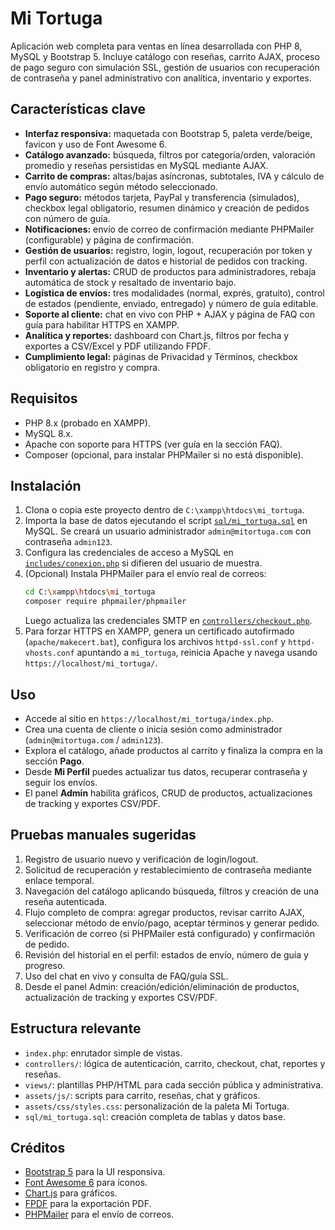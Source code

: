 # Mi Tortuga

Aplicación web completa para ventas en línea desarrollada con PHP 8, MySQL y Bootstrap 5. Incluye catálogo con reseñas, carrito AJAX, proceso de pago seguro con simulación SSL, gestión de usuarios con recuperación de contraseña y panel administrativo con analítica, inventario y exportes.

## Características clave

- **Interfaz responsiva:** maquetada con Bootstrap 5, paleta verde/beige, favicon y uso de Font Awesome 6.
- **Catálogo avanzado:** búsqueda, filtros por categoría/orden, valoración promedio y reseñas persistidas en MySQL mediante AJAX.
- **Carrito de compras:** altas/bajas asíncronas, subtotales, IVA y cálculo de envío automático según método seleccionado.
- **Pago seguro:** métodos tarjeta, PayPal y transferencia (simulados), checkbox legal obligatorio, resumen dinámico y creación de pedidos con número de guía.
- **Notificaciones:** envío de correo de confirmación mediante PHPMailer (configurable) y página de confirmación.
- **Gestión de usuarios:** registro, login, logout, recuperación por token y perfil con actualización de datos e historial de pedidos con tracking.
- **Inventario y alertas:** CRUD de productos para administradores, rebaja automática de stock y resaltado de inventario bajo.
- **Logística de envíos:** tres modalidades (normal, exprés, gratuito), control de estados (pendiente, enviado, entregado) y número de guía editable.
- **Soporte al cliente:** chat en vivo con PHP + AJAX y página de FAQ con guía para habilitar HTTPS en XAMPP.
- **Analítica y reportes:** dashboard con Chart.js, filtros por fecha y exportes a CSV/Excel y PDF utilizando FPDF.
- **Cumplimiento legal:** páginas de Privacidad y Términos, checkbox obligatorio en registro y compra.

## Requisitos

- PHP 8.x (probado en XAMPP).
- MySQL 8.x.
- Apache con soporte para HTTPS (ver guía en la sección FAQ).
- Composer (opcional, para instalar PHPMailer si no está disponible).

## Instalación

1. Clona o copia este proyecto dentro de `C:\xampp\htdocs\mi_tortuga`.
2. Importa la base de datos ejecutando el script [`sql/mi_tortuga.sql`](sql/mi_tortuga.sql) en MySQL. Se creará un usuario administrador `admin@mitortuga.com` con contraseña `admin123`.
3. Configura las credenciales de acceso a MySQL en [`includes/conexion.php`](includes/conexion.php) si difieren del usuario de muestra.
4. (Opcional) Instala PHPMailer para el envío real de correos:
   ```bash
   cd C:\xampp\htdocs\mi_tortuga
   composer require phpmailer/phpmailer
   ```
   Luego actualiza las credenciales SMTP en [`controllers/checkout.php`](controllers/checkout.php).
5. Para forzar HTTPS en XAMPP, genera un certificado autofirmado (`apache/makecert.bat`), configura los archivos `httpd-ssl.conf` y `httpd-vhosts.conf` apuntando a `mi_tortuga`, reinicia Apache y navega usando `https://localhost/mi_tortuga/`.

## Uso

- Accede al sitio en `https://localhost/mi_tortuga/index.php`.
- Crea una cuenta de cliente o inicia sesión como administrador (`admin@mitortuga.com` / `admin123`).
- Explora el catálogo, añade productos al carrito y finaliza la compra en la sección **Pago**.
- Desde **Mi Perfil** puedes actualizar tus datos, recuperar contraseña y seguir los envíos.
- El panel **Admin** habilita gráficos, CRUD de productos, actualizaciones de tracking y exportes CSV/PDF.

## Pruebas manuales sugeridas

1. Registro de usuario nuevo y verificación de login/logout.
2. Solicitud de recuperación y restablecimiento de contraseña mediante enlace temporal.
3. Navegación del catálogo aplicando búsqueda, filtros y creación de una reseña autenticada.
4. Flujo completo de compra: agregar productos, revisar carrito AJAX, seleccionar método de envío/pago, aceptar términos y generar pedido.
5. Verificación de correo (si PHPMailer está configurado) y confirmación de pedido.
6. Revisión del historial en el perfil: estados de envío, número de guía y progreso.
7. Uso del chat en vivo y consulta de FAQ/guía SSL.
8. Desde el panel Admin: creación/edición/eliminación de productos, actualización de tracking y exportes CSV/PDF.

## Estructura relevante

- `index.php`: enrutador simple de vistas.
- `controllers/`: lógica de autenticación, carrito, checkout, chat, reportes y reseñas.
- `views/`: plantillas PHP/HTML para cada sección pública y administrativa.
- `assets/js/`: scripts para carrito, reseñas, chat y gráficos.
- `assets/css/styles.css`: personalización de la paleta Mi Tortuga.
- `sql/mi_tortuga.sql`: creación completa de tablas y datos base.

## Créditos

- [Bootstrap 5](https://getbootstrap.com/) para la UI responsiva.
- [Font Awesome 6](https://fontawesome.com/) para íconos.
- [Chart.js](https://www.chartjs.org/) para gráficos.
- [FPDF](https://github.com/Setasign/FPDF) para la exportación PDF.
- [PHPMailer](https://github.com/PHPMailer/PHPMailer) para el envío de correos.
